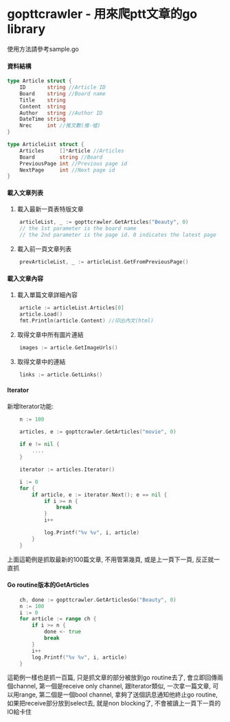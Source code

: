 gopttcrawler - 用來爬ptt文章的go library
========

使用方法請參考sample.go
#### 資料結構
```go
type Article struct {
	ID       string //Article ID
	Board    string //Board name
	Title    string
	Content  string
	Author   string //Author ID
	DateTime string
	Nrec     int //推文數(推-噓)
}

type ArticleList struct {
	Articles     []*Article //Articles
	Board        string //Board
	PreviousPage int //Previous page id
	NextPage     int //Next page id
}
```

#### 載入文章列表
1. 載入最新一頁表特版文章
```go
    articleList, _ := gopttcrawler.GetArticles("Beauty", 0)
    // the 1st parameter is the board name
    // the 2nd parameter is the page id. 0 indicates the latest page
```
2. 載入前一頁文章列表
```go
    prevArticleList, _ := articleList.GetFromPreviousPage()
```

#### 載入文章內容
1. 載入單篇文章詳細內容
```go
    article := articleList.Articles[0]
    article.Load()
    fmt.Println(article.Content) //印出內文(html)
```
2. 取得文章中所有圖片連結
```go
    images := article.GetImageUrls()
```
3. 取得文章中的連結
```go
    links := article.GetLinks()
```

#### Iterator

新增Iterator功能:

```go
	n := 100

	articles, e := gopttcrawler.GetArticles("movie", 0)
	
	if e != nil {
		....
	}

	iterator := articles.Iterator()

	i := 0
	for {
		if article, e := iterator.Next(); e == nil {
			if i >= n {
				break
			}
			i++

			log.Printf("%v %v", i, article)
		}
	}
```

上面這範例是抓取最新的100篇文章, 不用管第幾頁, 或是上一頁下一頁, 反正就一直抓

#### Go routine版本的GetArticles

```go
	ch, done := gopttcrawler.GetArticlesGo("Beauty", 0)
	n := 100
	i := 0
	for article := range ch {
		if i >= n {
			done <- true
			break
		}
		i++
		log.Printf("%v %v", i, article)
	}
```

這範例一樣也是抓一百篇, 只是抓文章的部分被放到go routine去了, 會立即回傳兩個channel,
第一個是receive only channel, 跟Iterator類似, 一次拿一篇文章, 可以用range, 第二個是一個bool channel, 拿夠了送個訊息通知他終止go routine,
如果把receive部分放到select去, 就是non blocking了, 不會被讀上一頁下一頁的IO給卡住